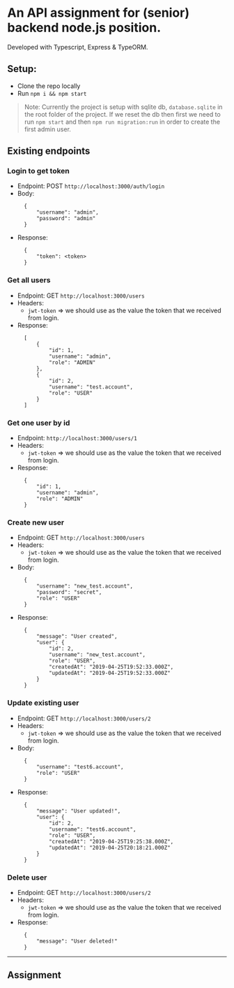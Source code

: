 
# An API assignment for (senior) backend node.js position.
Developed with Typescript, Express & TypeORM.

## Setup:
- Clone the repo locally
- Run `npm i && npm start`

> Note: Currently the project is setup with sqlite db, `database.sqlite` in the root folder of the project. If we reset the db then first we need to run `npm start` and then `npm run migration:run` in order to create the first admin user.

## Existing endpoints

### Login to get token
- Endpoint: POST `http://localhost:3000/auth/login`
- Body:
  ```
    {
        "username": "admin",
        "password": "admin"
    }
  ```
- Response:
  ```
    {
        "token": <token>
    }
  ```

### Get all users
- Endpoint: GET `http://localhost:3000/users`
- Headers:
  - `jwt-token` => we should use as the value the token that we received from login.
- Response:
  ```
    [
        {
            "id": 1,
            "username": "admin",
            "role": "ADMIN"
        },
        {
            "id": 2,
            "username": "test.account",
            "role": "USER"
        }
    ]
  ```

### Get one user by id
- Endpoint: `http://localhost:3000/users/1`
- Headers:
  - `jwt-token` => we should use as the value the token that we received from login.
- Response:
  ```
    {
        "id": 1,
        "username": "admin",
        "role": "ADMIN"
    }
  ```

### Create new user
- Endpoint: GET `http://localhost:3000/users`
- Headers:
  - `jwt-token` => we should use as the value the token that we received from login.
- Body:
  ```
    {
        "username": "new_test.account",
        "password": "secret",
        "role": "USER"
    }
  ```
- Response:
  ```
    {
        "message": "User created",
        "user": {
            "id": 2,
            "username": "new_test.account",
            "role": "USER",
            "createdAt": "2019-04-25T19:52:33.000Z",
            "updatedAt": "2019-04-25T19:52:33.000Z"
        }
    }
  ```

### Update existing user
- Endpoint: GET `http://localhost:3000/users/2`
- Headers:
  - `jwt-token` => we should use as the value the token that we received from login.
- Body:
  ```
    {
        "username": "test6.account",
        "role": "USER"
    }
  ```
- Response:
  ```
    {
        "message": "User updated!",
        "user": {
            "id": 2,
            "username": "test6.account",
            "role": "USER",
            "createdAt": "2019-04-25T19:25:38.000Z",
            "updatedAt": "2019-04-25T20:18:21.000Z"
        }
    }
  ```

### Delete user
- Endpoint: GET `http://localhost:3000/users/2`
- Headers:
  - `jwt-token` => we should use as the value the token that we received from login.
- Response:
  ```
    {
        "message": "User deleted!"
    }
  ```

---

## Assignment
